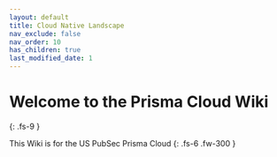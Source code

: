 ```yaml
---
layout: default
title: Cloud Native Landscape
nav_exclude: false
nav_order: 10
has_children: true
last_modified_date: 1
---
```


# Welcome to the Prisma Cloud Wiki
{: .fs-9 }

This Wiki is for the US PubSec Prisma Cloud
{: .fs-6 .fw-300 }
